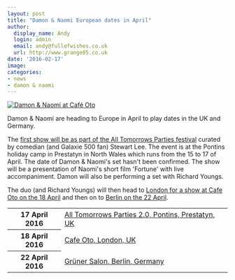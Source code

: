 ```yaml
---
layout: post
title: "Damon & Naomi European dates in April"
author:
  display_name: Andy
  login: admin
  email: andy@fullofwishes.co.uk
  url: http://www.grange85.co.uk
date: '2016-02-17'
image:
categories:
- news
- damon & naomi
---
```

<a data-flickr-embed="true"  href="https://www.flickr.com/photos/grange85/14030836219/in/photolist-nnRGMi-niWSor-nmYjYW-egpvn3-dQekJ1-dPR77r-dPR7a6-dPWH1m-dPWH4o-dPR7kR-dPQFZn-dPWhUE-aYtfKF-aYtga6-aU2U5H-aU2TY2-aU2TJV-9GFEp6-9GqTu5-92XNmc-5SKhQz-aU2TRx-9LjNR6-9LjPqH-9GJwH7-9GFEdk-9GJwMY-9GFEik-9GFEaK-9GnZdT-9GnZar-9GnZiM-9yPo2G-92XNug-931V7j-931V37-931UUJ-82imf8-7YkaUJ-7XNeqw-7XNfrA-7XJYaB-7XNdms-7XJW5a-7XJVvx-7Ah21G-7AdeTr-6VxXup-6VBZK7-6VxWL8" title="Damon & Naomi at Café Oto"><img class="aligncenter" src="https://media.fullofwishes.co.uk/flickr-downloads/14030836219_82d2b8ba33_b.jpg" alt="Damon & Naomi at Café Oto"></a>
<p class="lead">Damon & Naomi are heading to Europe in April to play dates in the UK and Germany.</p>
<p>The <a href="/database/damon-and-naomi/shows/2016/2016-04-17-damon-and-naomi-all-tomorrows-parties-pontins-prestatyn-uk/">first show will be as part of the All Tomorrows Parties festival</a> curated by comedian (and Galaxie 500 fan) Stewart Lee. The event is at the Pontins holiday camp in Prestatyn in North Wales which runs from the 15 to 17 of April. The date of Damon & Naomi's set hasn't been confirmed. The show will be a presentation of Naomi's short film 'Fortune' with live accompaniment. Damon will also be performing a set with Richard Youngs.</p>

<p>The duo (and Richard Youngs) will then head to <a href="/database/damon-and-naomi/shows/2016/2016-04-18-damon-and-naomi-cafe-oto-london-uk/">London for a show at Cafe Oto on the 18 April</a> and then on to <a href="/database/damon-and-naomi/shows/2016/2016-04-22-damon-and-naomi-gruner-salon-berlin-germany/">Berlin on the 22 April</a>.</p>
<table class="table table-striped">
        <tbody><tr>
        <th class="col-md-4">17 April 2016</th>
        <td class="col-md-8"><a href="/database/damon-and-naomi/shows/2016/2016-04-17-damon-and-naomi-all-tomorrows-parties-pontins-prestatyn-uk/">All Tomorrows Parties 2.0, Pontins, Prestatyn, UK</a></td>
        </tr>
        <tr>
        <th class="col-md-4">18 April 2016</th>
        <td class="col-md-8"><a href="/database/damon-and-naomi/shows/2016/2016-04-18-damon-and-naomi-cafe-oto-london-uk/">Cafe Oto, London, UK</a></td>
        </tr>
        <tr>
        <th class="col-md-4">22 April 2016</th>
        <td class="col-md-8"><a href="/database/damon-and-naomi/shows/2016/2016-04-22-damon-and-naomi-gruner-salon-berlin-germany/">Grüner Salon, Berlin, Germany</a></td>
        </tr>
</tbody></table>


